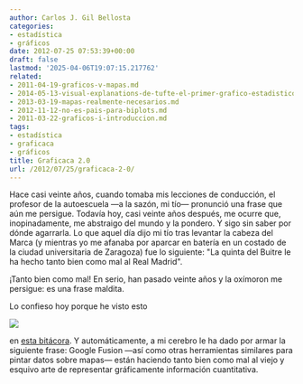 ```yaml
---
author: Carlos J. Gil Bellosta
categories:
- estadística
- gráficos
date: 2012-07-25 07:53:39+00:00
draft: false
lastmod: '2025-04-06T19:07:15.217762'
related:
- 2011-04-19-graficos-v-mapas.md
- 2014-05-13-visual-explanations-de-tufte-el-primer-grafico-estadistico.md
- 2013-03-19-mapas-realmente-necesarios.md
- 2012-11-12-no-es-pais-para-biplots.md
- 2011-03-22-graficos-i-introduccion.md
tags:
- estadística
- graficaca
- gráficos
title: Graficaca 2.0
url: /2012/07/25/graficaca-2-0/
---
```


Hace casi veinte años, cuando tomaba mis lecciones de conducción, el profesor de la autoescuela —a la sazón, mi tío— pronunció una frase que aún me persigue. Todavía hoy, casi veinte años después, me ocurre que, inopinadamente, me abstraigo del mundo y la pondero. Y sigo sin saber por dónde agarrarla. Lo que aquel día dijo mi tío tras levantar la cabeza del Marca (y mientras yo me afanaba por aparcar en batería en un costado de la ciudad universitaria de Zaragoza) fue lo siguiente: "La quinta del Buitre le ha hecho tanto bien como mal al Real Madrid".

¡Tanto bien como mal! En serio, han pasado veinte años y la oxímoron me persigue: es una frase maldita.

Lo confieso hoy porque he visto esto

[![](/wp-uploads/2012/07/datos_cmt.png#center)
](/wp-uploads/2012/07/datos_cmt.png#center)

en [esta bitácora](http://blogcmt.com/2012/07/24/las-telecos-por-provincias-y-comunidades-autonomas/). Y automáticamente, a mi cerebro le ha dado por armar la siguiente frase: Google Fusion —así como otras herramientas similares para pintar datos sobre mapas— están haciendo tanto bien como mal al viejo y esquivo arte de representar gráficamente información cuantitativa.